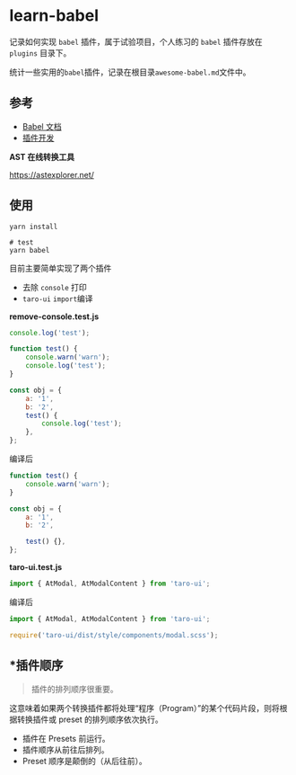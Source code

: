 # learn-babel

记录如何实现 `babel` 插件，属于试验项目，个人练习的 `babel` 插件存放在 `plugins` 目录下。

统计一些实用的`babel`插件，记录在根目录`awesome-babel.md`文件中。

## 参考

-   [Babel 文档](https://www.babeljs.cn/docs)
-   [插件开发](https://github.com/jamiebuilds/babel-handbook/blob/master/translations/zh-Hans/plugin-handbook.md)

**AST 在线转换工具**

https://astexplorer.net/

## 使用

```shell
yarn install

# test
yarn babel
```

目前主要简单实现了两个插件

-   去除 `console` 打印
-   `taro-ui` `import`编译

**remove-console.test.js**

```js
console.log('test');

function test() {
    console.warn('warn');
    console.log('test');
}

const obj = {
    a: '1',
    b: '2',
    test() {
        console.log('test');
    },
};
```

编译后

```js
function test() {
    console.warn('warn');
}

const obj = {
    a: '1',
    b: '2',

    test() {},
};
```

**taro-ui.test.js**

```js
import { AtModal, AtModalContent } from 'taro-ui';
```

编译后

```js
import { AtModal, AtModalContent } from 'taro-ui';

require('taro-ui/dist/style/components/modal.scss');
```

## \*插件顺序

> 插件的排列顺序很重要。

这意味着如果两个转换插件都将处理“程序（Program）”的某个代码片段，则将根据转换插件或 preset 的排列顺序依次执行。

-   插件在 Presets 前运行。
-   插件顺序从前往后排列。
-   Preset 顺序是颠倒的（从后往前）。
